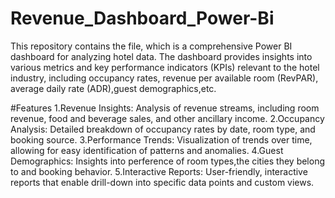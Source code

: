 # Revenue_Dashboard_Power-Bi
This repository contains the file, which is a comprehensive Power BI dashboard for analyzing hotel data. The dashboard provides insights into various metrics and key performance indicators (KPIs) relevant to the hotel industry, including occupancy rates, revenue per available room (RevPAR), average daily rate (ADR),guest demographics,etc.

#Features
1.Revenue Insights: Analysis of revenue streams, including room revenue, food and beverage sales, and other ancillary income.
2.Occupancy Analysis: Detailed breakdown of occupancy rates by date, room type, and booking source.
3.Performance Trends: Visualization of trends over time, allowing for easy identification of patterns and anomalies.
4.Guest Demographics: Insights into perference of room types,the cities they belong to and booking behavior.
5.Interactive Reports: User-friendly, interactive reports that enable drill-down into specific data points and custom views.
